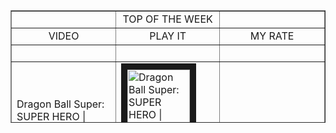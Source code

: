 <table style="border-collapse: collapse; width: 100%; height: 180px;" border="1">
<tbody>
<tr>
<td style="width: 33.3333%;">&nbsp;</td>
<td style="width: 33.1913%; text-align: center;">TOP OF THE WEEK</td>
<td style="width: 33.4753%;">&nbsp;</td>
</tr>
<tr>
<td style="width: 33.3333%; text-align: center;">VIDEO</td>
<td style="width: 33.1913%; text-align: center;">PLAY IT</td>
<td style="width: 33.4753%; text-align: center;">MY RATE</td>
</tr>
<tr style="height: 18px;">
<td style="width: 33.3333%; height: 18px;">&nbsp;</td>
<td style="width: 33.1913%; text-align: center; height: 18px;">&nbsp;</td>
<td style="width: 33.4753%; height: 18px;">&nbsp;</td>
</tr>
     
     
<tr style="height: 18px;">
<td style="width: 33.3333%; height: 18px;">Dragon Ball Super: SUPER HERO | OFFICIAL TRAILER</td>
<td style="width: 33.1913%; height: 18px;">
     <a 
        href="http://www.youtube.com/watch?feature=player_embedded&v=t5CIs0jDqC8" 
        target="_blank"><img src="http://img.youtube.com/vi/t5CIs0jDqC8/0.jpg" 
        alt="Dragon Ball Super: SUPER HERO | OFFICIAL TRAILER" width="100" height="150" border="10" />
      </a> 
 </td>
<td style="width: 33.4753%; height: 18px;">&nbsp;</td>
</tr>
     
<tr style="height: 18px;">
<td style="width: 33.3333%; height: 18px;">CREA tu Github README Profile paso a paso y añade GitHub Actions</td>
<td style="width: 33.1913%; height: 18px;">
          <a 
             href="http://www.youtube.com/watch?feature=player_embedded&v=1eEnboVooiY" 
             target="_blank"><img src="http://img.youtube.com/vi/1eEnboVooiY/0.jpg" 
             alt="Dragon Ball Super: SUPER HERO | OFFICIAL TRAILER" width="100" height="150" border="10" />
          </a>      
</td>
<td style="width: 33.4753%; height: 18px;">&nbsp;</td>
</tr>
     
<tr style="height: 18px;">
<td style="width: 33.3333%; height: 18px;">UFC 274 SLOW MOTION</td>
<td style="width: 33.1913%; height: 18px;">
     <a 
        href="http://www.youtube.com/watch?feature=player_embedded&v=OY_b7G8ZJ1o" 
        target="_blank"><img src="http://img.youtube.com/vi/OY_b7G8ZJ1o/0.jpg" 
        alt="Dragon Ball Super: SUPER HERO | OFFICIAL TRAILER" width="100" height="150" border="10" />
      </a> 
 </td>
<td style="width: 33.4753%; height: 18px;">&nbsp;</td>
</tr>
     
<tr style="height: 18px;">
<td style="width: 33.3333%; height: 18px;">My name is Giovanni Giorgio</td>
<td style="width: 33.1913%; height: 18px;">
      <a 
        href="http://www.youtube.com/watch?feature=player_embedded&v=i2U50K13-Hg" 
        target="_blank"><img src="http://img.youtube.com/vi/i2U50K13-Hg/0.jpg" 
        alt="Dragon Ball Super: SUPER HERO | OFFICIAL TRAILER" width="100" height="150" border="10" />
      </a> 
 </td>
<td style="width: 33.4753%; height: 18px;">&nbsp;</td>
</tr>
     
<tr style="height: 18px;">
<td style="width: 33.3333%; height: 18px;">Working Remotely in Thailand (Chiang Mai)</td>
<td style="width: 33.1913%; height: 18px;">
       <a 
        href="http://www.youtube.com/watch?feature=player_embedded&v=WGfnt0cMHPc" 
        target="_blank"><img src="http://img.youtube.com/vi/WGfnt0cMHPc/0.jpg" 
        alt="Dragon Ball Super: SUPER HERO | OFFICIAL TRAILER" width="100" height="150" border="10" />
      </a> 
</td>
<td style="width: 33.4753%; height: 18px;">&nbsp;</td>
</tr>
     
</tbody>
</table>
